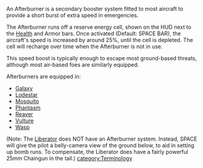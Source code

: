 An Afterburner is a secondary booster system fitted to most aircraft to
provide a short burst of extra speed in emergencies.

The Afterburner runs off a reserve energy cell, shown on the HUD next to
the [Health](Health.md) and Armor bars. Once activated (Default:
SPACE BAR), the aircraft's speed is increased by around 25%, until the
cell is depleted. The cell will recharge over time when the Afterburner
is not in use.

This speed boost is typically enough to escape most ground-based
threats, although most air-based foes are similarly equipped.

Afterburners are equipped in:

- [Galaxy](../vehicles/Galaxy.md)
- [Lodestar](../vehicles/Lodestar.md)
- [Mosquito](../vehicles/Mosquito.md)
- [Phantasm](../vehicles/Phantasm.md)
- [Reaver](../vehicles/Reaver.md)
- [Vulture](../vehicles/Vulture.md)
- [Wasp](../vehicles/Wasp.md)

(Note: The [Liberator](../vehicles/Liberator.md) does NOT have an
Afterburner system. Instead, SPACE will give the pilot a belly-camera
view of the ground below, to aid in setting up bomb runs. To compensate,
the Liberator does have a fairly powerful 25mm Chaingun in the tail.)
[category:Terminology](category:Terminology.md)
